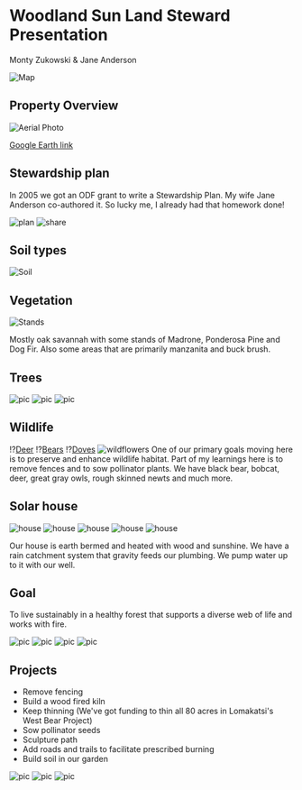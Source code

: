 <!--
author:   Monty Zukowski

email:    monty@washdish.com

version:  0.0.1

language: en

narrator: US English Female

comment:  Land steward presentation.

link:     https://cdn.jsdelivr.net/chartist.js/latest/chartist.min.css
link:     css/my.css

script:   https://cdn.jsdelivr.net/chartist.js/latest/chartist.min.js

import: https://raw.githubusercontent.com/LiaTemplates/Fullscreen/0.0.1/README.md
-->

# Woodland Sun Land Steward Presentation
Monty Zukowski & Jane Anderson

![Map](pics/map.png)

## Property Overview
![Aerial Photo](pics/Aerial.jpg)

[Google Earth link](https://earth.google.com/web/search/980+Poormans+Creek+Road,+Jacksonville,+OR/@42.27458405,-122.95706143,761.37107052a,707.43693216d,35y,0h,0t,0r/data=CigiJgokCb3hg015yDdAEbnhg015yDfAGd4P3Tbzs0NAIS29zFVDxlDA)

## Stewardship plan
In 2005 we got an ODF grant to write a Stewardship Plan. My wife Jane Anderson co-authored it. So lucky me, I already had that homework done!

![plan](pics/StewardshipPlan.jpg) 
![share](pics/costshare.jpg)


## Soil types
![Soil](pics/SoilTypes.jpg)

## Vegetation
![Stands](pics/Stands.jpg)

Mostly oak savannah with some stands of Madrone, Ponderosa Pine and Dog Fir. Also some areas that are primarily manzanita and buck brush. 

## Trees
![pic](pics/IMG_0094.jpeg)
![pic](pics/IMG_0847.jpeg)
![pic](pics/IMG_0561.jpeg)

## Wildlife
!?[Deer](pics/Deer.mp4)<!-- autoplay="true" muted="true" -->
!?[Bears](pics/107.mp4)<!-- autoplay="true" muted="true" -->
!?[Doves](pics/Doves.mp4)<!-- autoplay="true" muted="true" -->
![wildflowers](pics/IMG_2190.jpeg)
One of our primary goals moving here is to preserve and enhance wildlife habitat. Part of my learnings here is to remove fences and to sow pollinator plants. We have black bear, bobcat, deer, great gray owls, rough skinned newts and much more. 

## Solar house
![house](pics/IMG_0096.jpeg)
![house](pics/IMG_0620.jpeg)
![house](pics/catchment.jpeg)
![house](pics/kachelofen.jpeg)
![house](pics/IMG_1657.jpeg)

Our house is earth bermed and heated with wood and sunshine. We have a rain catchment system that gravity feeds our plumbing. We pump water up to it with our well.

## Goal
To live sustainably in a healthy forest that supports a diverse web of life and works with fire.

![pic](pics/IMG_1849.jpeg)
![pic](pics/IMG_1913.jpeg)
![pic](pics/IMG_3080.jpeg)
![pic](pics/IMG_3349.jpeg)

## Projects
* Remove fencing
* Build a wood fired kiln
* Keep thinning (We've got funding to thin all 80 acres in Lomakatsi's West Bear Project)
* Sow pollinator seeds
* Sculpture path
* Add roads and trails to facilitate prescribed burning
* Build soil in our garden

![pic](pics/IMG_0842.jpeg)
![pic](pics/thumb_IMG_2173_1024.jpeg)
![pic](pics/sculpture.jpeg)


